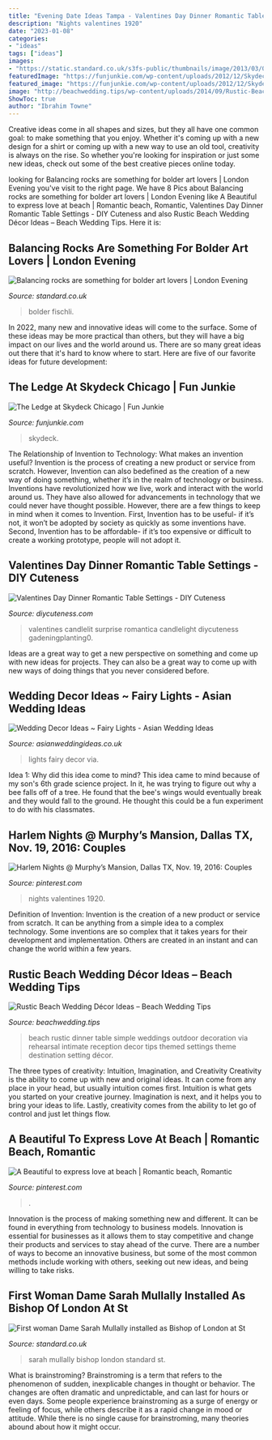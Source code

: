 ```yaml
---
title: "Evening Date Ideas Tampa - Valentines Day Dinner Romantic Table Settings"
description: "Nights valentines 1920"
date: "2023-01-08"
categories:
- "ideas"
tags: ["ideas"]
images:
- "https://static.standard.co.uk/s3fs-public/thumbnails/image/2013/03/08/11/AN_17320625-(Read-Only)_1.jpg"
featuredImage: "https://funjunkie.com/wp-content/uploads/2012/12/Skydeck-Chicago-2.jpg"
featured_image: "https://funjunkie.com/wp-content/uploads/2012/12/Skydeck-Chicago-2.jpg"
image: "http://beachwedding.tips/wp-content/uploads/2014/09/Rustic-Beach-Wedding-Ideas-4.jpg"
ShowToc: true
author: "Ibrahim Towne"
---
```



Creative ideas come in all shapes and sizes, but they all have one common goal: to make something that you enjoy. Whether it's coming up with a new design for a shirt or coming up with a new way to use an old tool, creativity is always on the rise. So whether you're looking for inspiration or just some new ideas, check out some of the best creative pieces online today.

	

		
looking for Balancing rocks are something for bolder art lovers | London Evening you've visit to the right page. We have 8 Pics about Balancing rocks are something for bolder art lovers | London Evening like A Beautiful to express love at beach | Romantic beach, Romantic, Valentines Day Dinner Romantic Table Settings - DIY Cuteness and also Rustic Beach Wedding Décor Ideas – Beach Wedding Tips. Here it is:
		
    
## Balancing Rocks Are Something For Bolder Art Lovers | London Evening

<img loading=lazy src="https://static.standard.co.uk/s3fs-public/thumbnails/image/2013/03/08/11/AN_17320625-(Read-Only)_1.jpg" onerror="this.onerror=null;this.src='https://tse2.mm.bing.net/th?id=OIP.5EQDeq7BEA5gcug5qfiwUwHaE8&amp;pid=15.1';" alt="Balancing rocks are something for bolder art lovers | London Evening">

_Source: standard.co.uk_

>bolder fischli. 

	

In 2022, many new and innovative ideas will come to the surface. Some of these ideas may be more practical than others, but they will have a big impact on our lives and the world around us. There are so many great ideas out there that it's hard to know where to start. Here are five of our favorite ideas for future development:

    
## The Ledge At Skydeck Chicago | Fun Junkie

<img loading=lazy src="https://funjunkie.com/wp-content/uploads/2012/12/Skydeck-Chicago-2.jpg" onerror="this.onerror=null;this.src='https://tse3.mm.bing.net/th?id=OIP.1jIlDrlufanF7swZjGbhvQHaLB&amp;pid=15.1';" alt="The Ledge at Skydeck Chicago | Fun Junkie">

_Source: funjunkie.com_

>skydeck. 

	

The Relationship of Invention to Technology: What makes an invention useful?
Invention is the process of creating a new product or service from scratch. However, Invention can also bedefined as the creation of a new way of doing something, whether it’s in the realm of technology or business. Inventions have revolutionized how we live, work and interact with the world around us. They have also allowed for advancements in technology that we could never have thought possible. 
However, there are a few things to keep in mind when it comes to Invention. First, Invention has to be useful- if it’s not, it won’t be adopted by society as quickly as some inventions have. Second, Invention has to be affordable- if it’s too expensive or difficult to create a working prototype, people will not adopt it.

    
## Valentines Day Dinner Romantic Table Settings - DIY Cuteness

<img loading=lazy src="https://diycuteness.com/wp-content/uploads/2019/12/Valentines-Day-Dinner-Romantic-Table-Settings-9.jpg" onerror="this.onerror=null;this.src='https://tse1.mm.bing.net/th?id=OIP.Xn-arz10oaYd3m-oGcJDgwHaNJ&amp;pid=15.1';" alt="Valentines Day Dinner Romantic Table Settings - DIY Cuteness">

_Source: diycuteness.com_

>valentines candlelit surprise romantica candlelight diycuteness gadeningplanting0. 

	

Ideas are a great way to get a new perspective on something and come up with new ideas for projects. They can also be a great way to come up with new ways of doing things that you never considered before.

    
## Wedding Decor Ideas ~ Fairy Lights - Asian Wedding Ideas

<img loading=lazy src="http://1.bp.blogspot.com/-POaBHQB1HJQ/TrubO4wrnNI/AAAAAAAAJI0/WBCRDaA7XYU/s1600/252571626_whI29gvq_c.jpg" onerror="this.onerror=null;this.src='https://tse3.mm.bing.net/th?id=OIP.0RuPOaaBNZz_JuHhXFkUMQHaKG&amp;pid=15.1';" alt="Wedding Decor Ideas ~ Fairy Lights - Asian Wedding Ideas">

_Source: asianweddingideas.co.uk_

>lights fairy decor via. 

	

Idea 1: Why did this idea come to mind?
This idea came to mind because of my son's 6th grade science project. In it, he was trying to figure out why a bee falls off of a tree. He found that the bee's wings would eventually break and they would fall to the ground. He thought this could be a fun experiment to do with his classmates.

    
## Harlem Nights @ Murphy’s Mansion, Dallas TX, Nov. 19, 2016: Couples

<img loading=lazy src="https://i.pinimg.com/736x/da/af/3c/daaf3c21966910f22d3c8de9073c106d---costumes-harlem-nights.jpg" onerror="this.onerror=null;this.src='https://tse4.mm.bing.net/th?id=OIP.U9A5ar9mcj5X3J15xCwPMAHaJ8&amp;pid=15.1';" alt="Harlem Nights @ Murphy’s Mansion, Dallas TX, Nov. 19, 2016: Couples">

_Source: pinterest.com_

>nights valentines 1920. 

	

Definition of Invention:
Invention is the creation of a new product or service from scratch. It can be anything from a simple idea to a complex technology. Some inventions are so complex that it takes years for their development and implementation. Others are created in an instant and can change the world within a few years.

    
## Rustic Beach Wedding Décor Ideas – Beach Wedding Tips

<img loading=lazy src="http://beachwedding.tips/wp-content/uploads/2014/09/Rustic-Beach-Wedding-Ideas-4.jpg" onerror="this.onerror=null;this.src='https://tse1.mm.bing.net/th?id=OIP.G7kaXeaOyvP9xJfkrDcMSgHaLH&amp;pid=15.1';" alt="Rustic Beach Wedding Décor Ideas – Beach Wedding Tips">

_Source: beachwedding.tips_

>beach rustic dinner table simple weddings outdoor decoration via rehearsal intimate reception decor tips themed settings theme destination setting décor. 

	

The three types of creativity: Intuition, Imagination, and Creativity
Creativity is the ability to come up with new and original ideas. It can come from any place in your head, but usually intuition comes first. Intuition is what gets you started on your creative journey. Imagination is next, and it helps you to bring your ideas to life. Lastly, creativity comes from the ability to let go of control and just let things flow.

    
## A Beautiful To Express Love At Beach | Romantic Beach, Romantic

<img loading=lazy src="https://i.pinimg.com/736x/1a/44/a3/1a44a337a02331e9793ebcd89753924b.jpg" onerror="this.onerror=null;this.src='https://tse3.mm.bing.net/th?id=OIP.Tc2O2SBp1gt0S-7EWgbNDQHaMu&amp;pid=15.1';" alt="A Beautiful to express love at beach | Romantic beach, Romantic">

_Source: pinterest.com_

>. 

	

Innovation is the process of making something new and different. It can be found in everything from technology to business models. Innovation is essential for businesses as it allows them to stay competitive and change their products and services to stay ahead of the curve. There are a number of ways to become an innovative business, but some of the most common methods include working with others, seeking out new ideas, and being willing to take risks.

    
## First Woman Dame Sarah Mullally Installed As Bishop Of London At St

<img loading=lazy src="https://static.standard.co.uk/s3fs-public/thumbnails/image/2018/05/12/16/sarahmullally1205b.jpg" onerror="this.onerror=null;this.src='https://tse3.mm.bing.net/th?id=OIP.9QAYDfIQIHgmzQbbttGhxwHaE7&amp;pid=15.1';" alt="First woman Dame Sarah Mullally installed as Bishop of London at St">

_Source: standard.co.uk_

>sarah mullally bishop london standard st. 

	

What is brainstroming?
Brainstroming is a term that refers to the phenomenon of sudden, inexplicable changes in thought or behavior. The changes are often dramatic and unpredictable, and can last for hours or even days. Some people experience brainstroming as a surge of energy or feeling of focus, while others describe it as a rapid change in mood or attitude. While there is no single cause for brainstroming, many theories abound about how it might occur.

